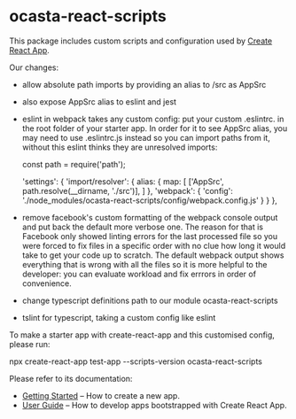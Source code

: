 # ocasta-react-scripts

This package includes custom scripts and configuration used by [Create React App](https://github.com/facebook/create-react-app).

Our changes:
- allow absolute path imports by providing an alias to /src as AppSrc
- also expose AppSrc alias to eslint and jest
- eslint in webpack takes any custom config: put your custom .eslintrc. in the root folder of your starter app. In order for it to see AppSrc alias, you may need to use .eslintrc.js instead so you can import paths from it, without this eslint thinks they are unresolved imports:

	const path = require('path');

  'settings': {
    'import/resolver':  {
      alias: {
        map: [
         ['AppSrc', path.resolve(__dirname, './src')],
        ]
      },
      'webpack': {
        'config': './node_modules/ocasta-react-scripts/config/webpack.config.js'
      }
    }
  },

- remove facebook's custom formatting of the webpack console output and put back the default more verbose one. The reason for that is Facebook only showed linting errors for the last processed file so you  were forced to fix files in a specific order with no clue how long it would take to get your code up to scratch. The default webpack output shows everything that is wrong with all the files so it is more helpful to the developer: you can evaluate workload and fix errrors in order of convenience.
- change typescript definitions path to our module ocasta-react-scripts
- tslint for typescript, taking a custom config like eslint

To make a starter app with create-react-app and this customised config, please run:

npx create-react-app test-app --scripts-version ocasta-react-scripts

Please refer to its documentation:

- [Getting Started](https://facebook.github.io/create-react-app/docs/getting-started) – How to create a new app.
- [User Guide](https://facebook.github.io/create-react-app/) – How to develop apps bootstrapped with Create React App.
